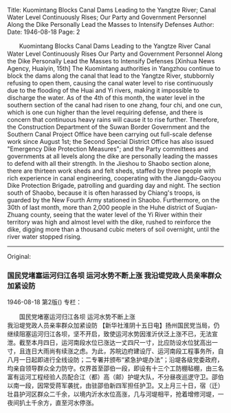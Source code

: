 Title: Kuomintang Blocks Canal Dams Leading to the Yangtze River; Canal Water Level Continuously Rises; Our Party and Government Personnel Along the Dike Personally Lead the Masses to Intensify Defenses
Author: 
Date: 1946-08-18
Page: 2

　　Kuomintang Blocks Canal Dams Leading to the Yangtze River
    Canal Water Level Continuously Rises
    Our Party and Government Personnel Along the Dike Personally Lead the Masses to Intensify Defenses
    [Xinhua News Agency, Huaiyin, 15th] The Kuomintang authorities in Yangzhou continue to block the dams along the canal that lead to the Yangtze River, stubbornly refusing to open them, causing the canal water level to rise continuously due to the flooding of the Huai and Yi rivers, making it impossible to discharge the water. As of the 4th of this month, the water level in the southern section of the canal had risen to one zhang, four chi, and one cun, which is one cun higher than the level requiring defense, and there is concern that continuous heavy rains will cause it to rise further. Therefore, the Construction Department of the Suwan Border Government and the Southern Canal Project Office have been carrying out full-scale defense work since August 1st; the Second Special District Office has also issued "Emergency Dike Protection Measures"; and the Party committees and governments at all levels along the dike are personally leading the masses to defend with all their strength. In the Jieshou to Shaobo section alone, there are thirteen work sheds and felt sheds, staffed by three people with rich experience in canal engineering, cooperating with the Jiangdu-Gaoyou Dike Protection Brigade, patrolling and guarding day and night. The section south of Shaobo, because it is often harassed by Chiang's troops, is guarded by the New Fourth Army stationed in Shaobo. Furthermore, on the 30th of last month, more than 2,000 people in the Huhe district of Suqian-Zhuang county, seeing that the water level of the Yi River within their territory was high and almost level with the dike, rushed to reinforce the dike, digging more than a thousand cubic meters of soil overnight, until the river water stopped rising.



<hr /> 

Original: 


### 国民党堵塞运河归江各坝  运河水势不断上涨  我沿堤党政人员亲率群众加紧设防

1946-08-18
第2版()
专栏：

　　国民党堵塞运河归江各坝
    运河水势不断上涨       
    我沿堤党政人员亲率群众加紧设防
    【新华社淮阴十五日电】扬州国民党当局，仍继续阻塞运河归江各坝，坚不开启，致使运河水势因淮沂伏泛上涨不已，无法宣泄。截至本月四日，运河南段水位已涨达一丈四尺一寸，比应防设水位犹高出一寸，且连日大雨尚有续涨之虑。为此，苏皖边府建设厅、运河南段工程事务所，自八月一日起即进行全线设防；二专署并颁布“紧急护堤办法”；沿堤各级党委政府，均亲自领导群众全力防守。仅界首至邵伯一段，即设有十三个工防棚毡棚，由三名富有运河工程经验人员配合江（都）高（邮）护堤大队，不分昼夜巡逻守卫。邵伯以南一段，因常受蒋军袭扰，由驻邵伯新四军担任护卫。又上月三十日，宿（迁）壮县护河区群众二千余，以境内沂水水位高涨，几与河堤相平，抢着增修河堤，一夜间扒土千余方，直至河水停涨。
